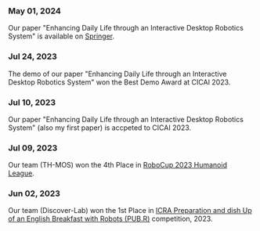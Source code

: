 ### May 01, 2024
Our paper "Enhancing Daily Life through an Interactive Desktop Robotics System" is available on [Springer](https://link.springer.com/chapter/10.1007/978-981-99-9119-8_8).

### Jul 24, 2023

The demo of our paper "Enhancing Daily Life through an Interactive Desktop Robotics System" won the Best Demo Award at CICAI 2023.

### Jul 10, 2023

Our paper "Enhancing Daily Life through an Interactive Desktop Robotics System" (also my first paper) is accpeted to CICAI 2023.

### Jul 09, 2023

Our team (TH-MOS) won the 4th Place in [RoboCup 2023 Humanoid League](https://2023.robocup.org/en/home/).

### Jun 02, 2023

Our team (Discover-Lab) won the 1st Place in [ICRA Preparation and dish Up of an English Breakfast with Robots (PUB.R)](https://lcas.lincoln.ac.uk/wp/events/the-pub-r-competition/) competition, 2023.
